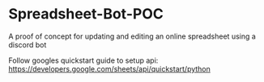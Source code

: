 # Spreadsheet-Bot-POC
A proof of concept for updating and editing an online spreadsheet using a discord bot

Follow googles quickstart guide to setup api:
https://developers.google.com/sheets/api/quickstart/python
